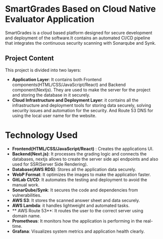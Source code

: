 # SmartGrades Based on Cloud Native Evaluator Application

SmartGrades is a cloud based platform designed for secure development and deployment of the software.It contains an automated CI/CD pipeline that integrates the continuous security scanning with Sonarqube and Synk.

## Project Content
This project is divided into two layers:
* **Application Layer**: It contains both Frontend components(HTML/CSS/JavaScript/React) and Backend component(Nextjs). They are used to make the server for the project and storing the database in it securely.
* **Cloud Infrastructure and Deployment Layer**: it contains all the infrastructure and deployment tools for storing data securely, solving security issues and automation for the security. And Route 53 DNS for using the local user name for the website. 

# Technology Used
* **Frontend(HTML/CSS/JavaScript/React)** : Creates the applications UI.
* **Backend(Next.js)**: It processes the grading logic and connects the databases, nextjs allows to create the server side api endpoints and also used for SSR(Server Side Rendering).
* **Database(AWS RDS)**: Stores all the application data securely.
* **WebP Format**: It optimizes the images to make the application faster.
* **GitLab CI/CD**: It automates the testing and deployment to avoid the manual work.
* **SonarQube/Synk**: It secures the code and dependencies from vulnerabilities.
* **AWS S3**: It stores the scanned answer sheet and data securely.
* **AWS Lambda**: it handles lightweight and automated tasks.
* ** AWS Route 53**: It routes the user to the correct server using domain name.
* **Prometheus**: It monitors how the application is performing in the real-time.
* **Grafana**: Visualizes system metrics and application health clearly.
